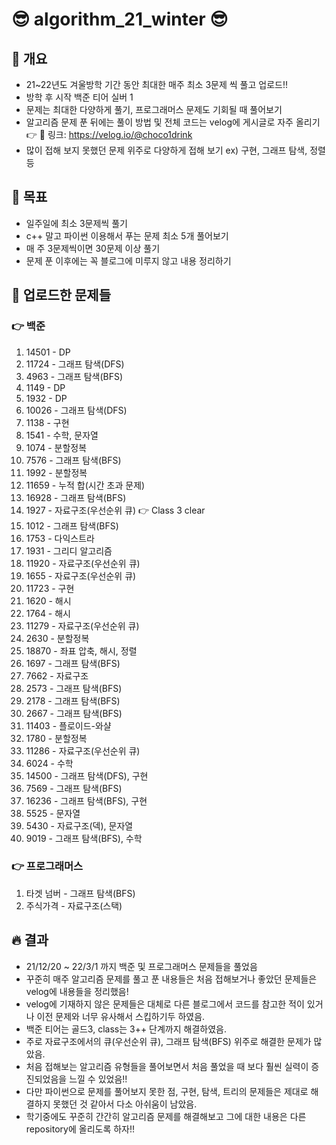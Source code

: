 # 😎 algorithm_21_winter 😎

## 💎 개요

- 21~22년도 겨울방학 기간 동안 최대한 매주 최소 3문제 씩 풀고 업로드!!
- 방학 후 시작 백준 티어 실버 1
- 문제는 최대한 다양하게 풀기, 프로그래머스 문제도 기회될 때 풀어보기
- 알고리즘 문제 푼 뒤에는 풀이 방법 및 전체 코드는 velog에 게시글로 자주 올리기 👉 👀 링크: https://velog.io/@choco1drink
- 많이 접해 보지 못했던 문제 위주로 다양하게 접해 보기 ex) 구현, 그래프 탐색, 정렬 등

## 💎 목표

- 일주일에 최소 3문제씩 풀기
- c++ 말고 파이썬 이용해서 푸는 문제 최소 5개 풀어보기
- 매 주 3문제씩이면 30문제 이상 풀기
- 문제 푼 이후에는 꼭 블로그에 미루지 않고 내용 정리하기

## 💎 업로드한 문제들
### 👉 백준
 1. 14501 - DP
 2. 11724 - 그래프 탐색(DFS)
 3. 4963 - 그래프 탐색(BFS)
 4. 1149 - DP
 5. 1932 - DP
 6. 10026 - 그래프 탐색(DFS)
 7. 1138 - 구현
 8. 1541 - 수학, 문자열
 9. 1074 - 분할정복
 10. 7576 - 그래프 탐색(BFS)
 11. 1992 - 분할정복
 12. 11659 - 누적 합(시간 초과 문제)
 13. 16928 - 그래프 탐색(BFS)
 14. 1927 - 자료구조(우선순위 큐) 👉 Class 3 clear
 15. 1012 - 그래프 탐색(BFS)
 16. 1753 - 다익스트라
 17. 1931 - 그리디 알고리즘
 18. 11920 - 자료구조(우선순위 큐)
 19. 1655 - 자료구조(우선순위 큐)
 20. 11723 - 구현
 21. 1620 - 해시
 22. 1764 - 해시
 23. 11279 - 자료구조(우선순위 큐)
 24. 2630 - 분할정복
 25. 18870 - 좌표 압축, 해시, 정렬
 26. 1697 - 그래프 탐색(BFS)
 27. 7662 - 자료구조
 28. 2573 - 그래프 탐색(BFS)
 29. 2178 - 그래프 탐색(BFS)
 30. 2667 - 그래프 탐색(BFS) 
 31. 11403 - 플로이드-와샬
 32. 1780 - 분할정복
 33. 11286 - 자료구조(우선순위 큐)
 34. 6024 - 수학
 35. 14500 - 그래프 탐색(DFS), 구현
 36. 7569 - 그래프 탐색(BFS)
 37. 16236 - 그래프 탐색(BFS), 구현
 38. 5525 - 문자열
 39. 5430 - 자료구조(덱), 문자열
 40. 9019 - 그래프 탐색(BFS), 수학

### 👉 프로그래머스
 1. 타겟 넘버 - 그래프 탐색(BFS)
 2. 주식가격 - 자료구조(스택)

## 🔥 결과
- 21/12/20 ~ 22/3/1 까지 백준 및 프로그래머스 문제들을 풀었음
- 꾸준히 매주 알고리즘 문제를 풀고 푼 내용들은 처음 접해보거나 좋았던 문제들은 velog에 내용들을 정리했음!
- velog에 기재하지 않은 문제들은 대체로 다른 블로그에서 코드를 참고한 적이 있거나 이전 문제와 너무 유사해서 스킵하기두 하였음.
- 백준 티어는 골드3, class는 3++ 단계까지 해결하였음.
- 주로 자료구조에서의 큐(우선순위 큐), 그래프 탐색(BFS) 위주로 해결한 문제가 많았음.
- 처음 접해보는 알고리즘 유형들을 풀어보면서 처음 풀었을 때 보다 훨씬 실력이 증진되었음을 느낄 수 있었음!!
- 다만 파이썬으로 문제를 풀어보지 못한 점, 구현, 탐색, 트리의 문제들은 제대로 해결하지 못했던 것 같아서 다소 아쉬움이 남았음.
- 학기중에도 꾸준히 간간히 알고리즘 문제를 해결해보고 그에 대한 내용은 다른 repository에 올리도록 하자!!
